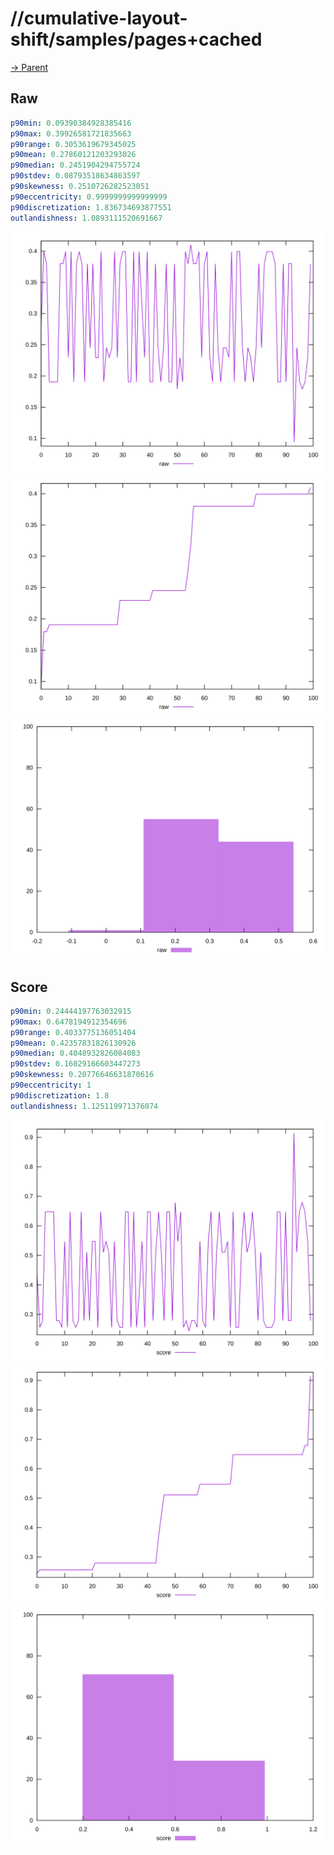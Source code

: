 
# //cumulative-layout-shift/samples/pages+cached

[→ Parent](../..)


## Raw


```yaml
p90min: 0.09390384928385416
p90max: 0.39926581721835663
p90range: 0.3053619679345025
p90mean: 0.27860121203293026
p90median: 0.2451904294755724
p90stdev: 0.08793518634863597
p90skewness: 0.2510726282523051
p90eccentricity: 0.9999999999999999
p90discretization: 1.836734693877551
outlandishness: 1.0893111520691667

```

![PLOT: raw-values](./raw/values.svg)![PLOT: raw-sorted](./raw/sorted.svg)![PLOT: raw-histogram](./raw/histogram.svg)
## Score


```yaml
p90min: 0.24444197763032915
p90max: 0.6478194912354696
p90range: 0.4033775136051404
p90mean: 0.42357831826130926
p90median: 0.4048932826084083
p90stdev: 0.16029166603447273
p90skewness: 0.20776646631870616
p90eccentricity: 1
p90discretization: 1.8
outlandishness: 1.125119971376074

```

![PLOT: score-values](./score/values.svg)![PLOT: score-sorted](./score/sorted.svg)![PLOT: score-histogram](./score/histogram.svg)
